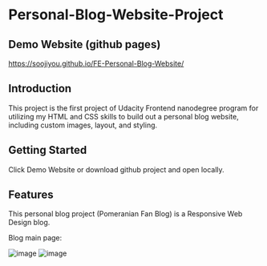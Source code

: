 # Personal-Blog-Website-Project

## Demo Website (github pages)
https://soojiyou.github.io/FE-Personal-Blog-Website/


## Introduction
This project is the first project of Udacity Frontend nanodegree program for utilizing my HTML and CSS skills to build out a personal blog website, including custom images, layout, and styling.

## Getting Started

Click Demo Website or download github project and open locally.

## Features

This personal blog project (Pomeranian Fan Blog) is a Responsive Web Design blog. 

Blog main page:

![image](https://user-images.githubusercontent.com/79179847/229445874-62f6f76f-df88-41a2-99bf-f49a4435dda9.png)
![image](https://user-images.githubusercontent.com/79179847/229446490-d7c33e52-6b61-4367-bc0f-693923b6e71f.png)
